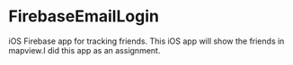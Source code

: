 # FirebaseEmailLogin
iOS Firebase app for tracking friends.
This iOS app will show the friends in mapview.I did this app as an assignment.
